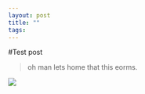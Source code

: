 ```yaml
---
layout: post
title: ""
tags:
---
```

#Test post

>oh man lets home that this eorms.

![](http://imgur.com/nfrZEQV.jpg)